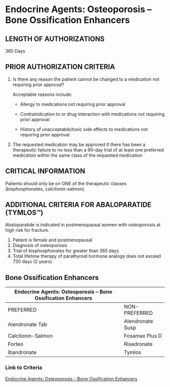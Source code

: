 # Endocrine Agents: Osteoporosis – Bone Ossification Enhancers

## LENGTH OF AUTHORIZATIONS

365 Days

## PRIOR AUTHORIZATION CRITERIA

1. Is there any reason the patient cannot be changed to a medication not requiring prior approval?

    Acceptable reasons include:

    - Allergy to medications not requiring prior approval

    - Contraindication to or drug interaction with medications not requiring prior approval

    - History of unacceptable/toxic side effects to medications not requiring prior approval

1. The requested medication may be approved if there has been a therapeutic failure to no less than a 90-day trial of at least one preferred medication within the same class of the requested medication

## CRITICAL INFORMATION

Patients should only be on ONE of the therapeutic classes (bisphosphonates, calcitonin-salmon).

## ADDITIONAL CRITERIA FOR ABALOPARATIDE (TYMLOS™)

Abaloparatide is indicated in postmenopausal women with osteoporosis at high risk for fracture.

1. Patient is female and postmenopausal
2. Diagnosis of osteoporosis
3. Trial of bisphosphonates for greater than 365 days
4. Total lifetime therapy of parathyroid hormone analogs does not exceed 730 days (2 years)

## Bone Ossification Enhancers

| Endocrine Agents: Osteoporosis – Bone Ossification Enhancers  |                   |
|---------------------------------------------------------------|-------------------|
| PREFERRED                                                     | NON-PREFERRED     |
| Alendronate Tab                                               | Alendronate Susp  |
| Calcitonin-Salmon                                             | Fosamax Plus D    |
| Forteo                                                        | Risedronate       |
| Ibandronate                                                   | Tymlos            |

### Link to Criteria

[Endocrine Agents: Osteoporosis - Bone Ossification Enhancers](https://pharmacy.medicaid.ohio.gov/sites/default/files/20220415_UPDL_Criteria_FINAL_.pdf#page=56)
